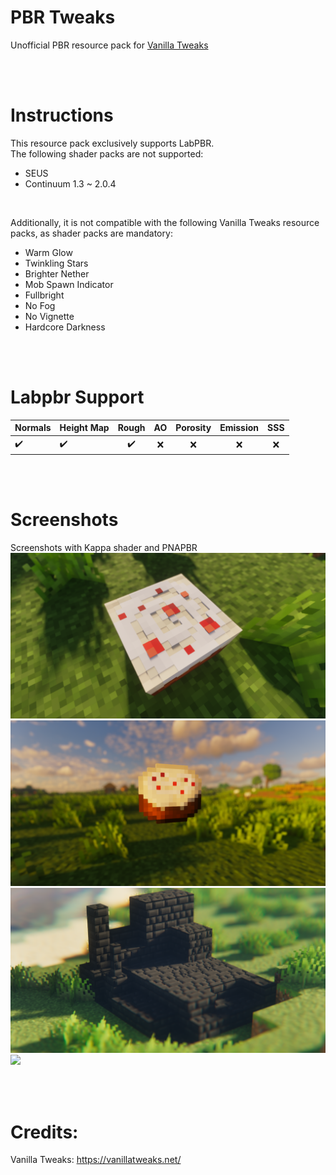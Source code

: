 # PBR Tweaks
 Unofficial PBR resource pack for [Vanilla Tweaks](https://vanillatweaks.net/)

</br>
</br>

# Instructions
This resource pack exclusively supports LabPBR.  
The following shader packs are not supported:
* SEUS
* Continuum 1.3 ~ 2.0.4

</br>

Additionally, it is not compatible with the following Vanilla Tweaks resource packs, as shader packs are mandatory:
* Warm Glow
* Twinkling Stars
* Brighter Nether
* Mob Spawn Indicator
* Fullbright
* No Fog
* No Vignette
* Hardcore Darkness

</br>
</br>

# Labpbr Support
|Normals|Height Map|Rough|AO|Porosity|Emission|SSS
|------|---|:---:|:---:|:---:|:---:|:---:|
|✔️|✔️|✔️|❌|❌|❌|❌|

</br>
</br>

# Screenshots
Screenshots with Kappa shader and PNAPBR
![](images/2023-11-01_23.47.27.png)
![](images/2023-11-01_23.49.19.png)
![](images/2023-11-02_00.04.37.png)
![](images/2023-11-02_00.16.22.png)

</br>
</br>

# Credits:
Vanilla Tweaks: https://vanillatweaks.net/